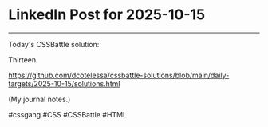# LinkedIn Post for 2025-10-15

---

Today's CSSBattle solution:

Thirteen.

https://github.com/dcotelessa/cssbattle-solutions/blob/main/daily-targets/2025-10-15/solutions.html

(My journal notes.)

#cssgang #CSS #CSSBattle #HTML
